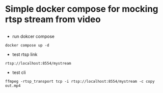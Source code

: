 # Simple docker compose for mocking rtsp stream from video

##
- run dokcer compose
```
docker compose up -d
```

- test rtsp link
```
rtsp://localhost:8554/mystream
```

- test cli
```
ffmpeg -rtsp_transport tcp -i rtsp://localhost:8554/mystream -c copy out.mp4
```
